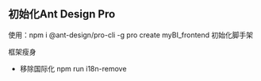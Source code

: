 ## 初始化Ant Design Pro
使用：npm i @ant-design/pro-cli -g
pro create myBI_frontend 初始化脚手架

框架瘦身

- 移除国际化    npm run i18n-remove

